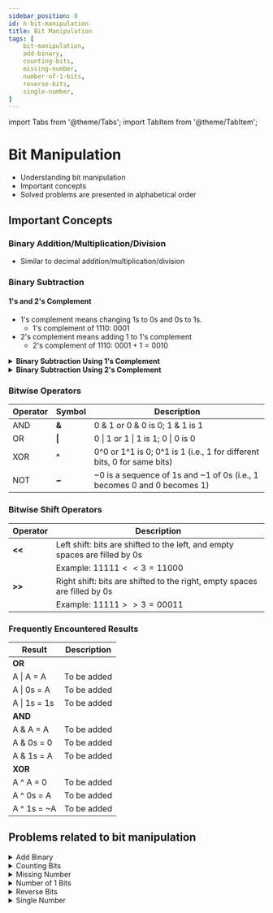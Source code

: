 ```yaml
---
sidebar_position: 8 
id: h-bit-manipulation 
title: Bit Manipulation
tags: [
    bit-manipulation,
    add-binary,
    counting-bits,
    missing-number,
    number-of-1-bits,
    reverse-bits,
    single-number,
]
---
```


import Tabs from '@theme/Tabs';
import TabItem from '@theme/TabItem';

# Bit Manipulation 

- Understanding bit manipulation 
- Important concepts 
- Solved problems are presented in alphabetical order

## Important Concepts

### Binary Addition/Multiplication/Division

- Similar to decimal addition/multiplication/division

### Binary Subtraction

#### 1's and 2's Complement

- 1's complement means changing 1s to 0s and 0s to 1s.
    + 1's complement of $1110$: $0001$
- 2's complement means adding 1 to 1's complement
    + 2's complement of $1110$: $0001 + 1 = 0010$ 

<details> 
<summary> <b>Binary Subtraction Using 1's Complement</b> </summary> 

<!-- #### Binary Subtraction Using 1's Complement -->

- We can subtract B from A using 1's Complement using the following steps:
    1. Both A and B must have same number of bits to start with 
        + 0s can be added in the beginning to make the number of bits equal
    2. Find 1's complement of B
    3. Add A to 1's complement of B
    4. There are two possibilities following the addtion in the step above. 
        + \#1: We'll have 1 extra bit in addition to the total number of bits in A or B.
        + \#2: We'll have the same number of bits as in A or B
    5. In the case of one additional bit, we do the following
        + First, separate the most significant bit (MSB) from the rest of the number
        + MSB is generally the bit farthest to the left of a binary number
        + Second, add the MSB to the rest of the number to get our result
    6. In the case of the same number of bits, we do the following
        + First, take 1's complement of the number 
        + Second, add a negative sign in front of it to get our result
- Example 1: $A = 1000$ and $B = 1110$ 
    1. 1's complement of B: $0001$
    2. $1000 + 0001 = 1001$
    3. 1's complement of $1001$ = $0110$ 
    4. $A - B = -0110$
- Example 2: $A = 1110$ and $B = 1000$ 
    1. 1's complement of B: $0111$
    2. $1110 + 0111 = 10101$
    3. We have $1$ (MSB) and $0101$
    4. $0101 + 0001 = 0110$
    5. $A - B = 0110$

</details>

<details> 
<summary> <b>Binary Subtraction Using 2's Complement</b> </summary> 

- We can subtract B from A using 2's Complement using the following steps:
    1. Both A and B must have same number of bits to start with 
        + 0s can be added in the beginning to make the number of bits equal
    2. Find 2's complement of B
    3. Add A to 2's complement of B
    4. There are two possibilities following the addtion in the step above. 
        + \#1: We'll have 1 extra bit in addition to the total number of bits in A or B.
        + \#2: We'll have the same number of bits as in A or B
    5. In the case of one additional bit, we do the following
        + Separate the most significant bit (MSB) from the rest of the number
        + MSB is generally the bit farthest to the left of a binary number
        + The rest of the number (without the MSB) is our result
    6. In the case of the same number of bits, we do the following
        + First, take 2's complement of the number 
        + Second, add a negative sign in front of it to get our result
- Example 1: $A = 1000$ and $B = 1110$ 
    1. 2's complement of B: $0010$
    2. $1000 + 0010 = 1010$
    3. 2's complement of $1010$ = $0110$ 
    4. $A - B = -0110$
- Example 2: $A = 1110$ and $B = 1000$ 
    1. 2's complement of B: $1000$
    2. $1110 + 1000 = 10110$
    3. We have $1$ (MSB) and $0110$
    4. $A - B = 0110$

</details>

### Bitwise Operators

|   Operator    |   Symbol  | Description                                                                |
|---------------|-----------|----------------------------------------------------------------------------|
|   AND         |   **&**   |   0 & 1 or 0 & 0 is 0; 1 & 1 is 1                                          |
|   OR          |   **\|**  |   0 \| 1 or 1 \| 1 is 1; 0 \| 0 is 0                                       |
|   XOR         |   **^**   |   0^0 or 1^1 is 0; 0^1 is 1 (i.e., 1 for different bits, 0 for same bits)  |
|   NOT         |   **\~**  |   ~0 is a sequence of 1s and ~1 of 0s (i.e., 1 becomes 0 and 0 becomes 1)  |

### Bitwise Shift Operators

|   Operator   |    Description                                                                 |
|--------------|--------------------------------------------------------------------------------|
|   **<<**     |    Left shift: bits are shifted to the left, and empty spaces are filled by 0s |
|              |    Example: $11111 << 3 = 11000$                                                |
|   **>>**     |    Right shift: bits are shifted to the right, empty spaces are filled by 0s   |
|              |    Example: $11111 >> 3 = 00011$                                               |

### Frequently Encountered Results 

|   Result          |    Description                                                     |
|-------------------|--------------------------------------------------------------------|
|                                           **OR**                                       |
|   A \| A = A      |   To be added                                                      | 
|   A \| 0s = A     |   To be added                                                      | 
|   A \| 1s = 1s    |   To be added                                                      | 
|                                           **AND**                                      |
|   A & A = A       |   To be added                                                      | 
|   A & 0s = 0      |   To be added                                                      | 
|   A & 1s = A      |   To be added                                                      | 
|                                           **XOR**                                      |
|   A ^ A = 0       |   To be added                                                      | 
|   A ^ 0s = A      |   To be added                                                      | 
|   A ^ 1s = ~A     |   To be added                                                      |

## Problems related to bit manipulation 

<details> 
<summary> Add Binary </summary> 

### [↗ See LeetCode Problem #67](https://leetcode.com/problems/add-binary/)

<Tabs>
<TabItem value="java" label="Java">

```java showLineNumbers
import java.math.BigInteger;

public class Solution {
    static String addBinary(String a, String b) {
        //  Approach 1: Might not be acceptable to the interviwer
//        return Integer.toBinaryString(
//                Integer.parseInt(a,2) + Integer.parseInt(b, 2));

        //  Approach 2: XOR a and b (to get respone without carry)
        //      AND a and b and then left shift by 1 (<< 1)
        //          (to get respone with carry)
        //      Set a = the respone without carry
        //      Set b = the respone with carry
        //      Continue while carry != 0

        BigInteger bigA = new BigInteger(a, 2);
        BigInteger bigB = new BigInteger(b, 2);

        BigInteger bigZero = new BigInteger("0", 2);

        BigInteger temp;
        BigInteger carry;

        while (bigB.compareTo(bigZero) != 0) {
            temp = bigA.xor(bigB);
            carry = bigA.and(bigB).shiftLeft(1);

            //  Update bigA
            bigA = temp;
            //  Update bigB
            bigB = carry;
        }

        return bigA.toString(2);
    }

    public static void main(String[] args) {
        // Example 1:
        String a1 = "11";
        String b1 = "1";
        //  O/P: "100"

        // Example 2:
         String a2 = "1010";
         String b2 = "1011";
        //  O/P: "10101"

        System.out.println(addBinary(a1, b1));
        System.out.println(addBinary(a2, b2));

    }
}
```

</TabItem>
</Tabs>

</details>

<details> 
<summary> Counting Bits </summary> 

### [↗ See LeetCode Problem #338](https://leetcode.com/problems/counting-bits/)

<Tabs>
<TabItem value="java" label="Java">

```java showLineNumbers
import java.util.Arrays;

public class Solution {
    static int[] countBits(int n) {

        int[] ans = new int[n + 1];

        for (int i = 1; i <= n; ++i) {

            //  i / 2 is i >> 1 (bit right shift operation)
            //  i % 2 is i & 1
            ans[i] = ans[i >> 1] + (i & 1);

        }

        return ans;
    }

    public static void main(String[] args) {

        // Example 1:
        int n1 = 2;
        //  O/P: [0,1,1]

        // Example 2:
        int n2 = 5;
        //  O/P: [0,1,1,2,1,2]

        // Example 3:
        int n3 = 55;

        System.out.println(Arrays.toString(countBits(n1)));
        System.out.println(Arrays.toString(countBits(n2)));
        System.out.println(Arrays.toString(countBits(n3)));

    }
}
```

</TabItem>
</Tabs>

</details>

<details> 
<summary> Missing Number </summary> 

### [↗ See LeetCode Problem #268](https://leetcode.com/problems/missing-number/)

<Tabs>
<TabItem value="java" label="Java">

```java showLineNumbers
public class Solution {
    static int missingNumber(int[] nums) {

        //  nums.length will always be in the given array
        //      but it won't appear as an index in the for loop
        int missing = nums.length;

        for (int i = 0; i < nums.length; i++) {
            missing ^= nums[i] ^ i;
        }

        return missing;
    }

    public static void main(String[] args) {

        // Example 1:
        int[] nums1 = {3, 0, 1};
        //  O/P: 2

        // Example 2:
        int[] nums2 = {0, 1};
        //  O/P: 2

        // Example 3:
        int[] nums3 = {9, 6, 4, 2, 3, 5, 7, 0, 1};
        //  O/P: 8

        // Example 4:
        int[] nums4 = {2, 0, 3};
        //  O/P: 2
        // 3^2^0^0^1^3^2

        System.out.println("Example 1: " + missingNumber(nums1));
        System.out.println("Example 2: " + missingNumber(nums2));
        System.out.println("Example 3: " + missingNumber(nums3));
        System.out.println("Example 4: " + missingNumber(nums4));

    }
 }
```

</TabItem>
</Tabs>

</details>

<details> 
<summary> Number of 1 Bits </summary> 

### [↗ See LeetCode Problem #191](https://leetcode.com/problems/number-of-1-bits/)

<Tabs>
<TabItem value="java" label="Java">

```java showLineNumbers
public class Solution {
    static int hammingWeight(int n) {
        int sum = 0;

        while (n != 0) {
            sum++;
            n = n & (n - 1);
//            n &= (n - 1);
        }

        return sum;
    }

    public static void main(String[] args) {

        // Example 1:
        int n1 = 0B00000000000000000000000000001011;
        //  O/P: 3

        // Example 2:
        int n2 = 0B00000000000000000000000010000000;
        //  O/P: 1

        //  Need to signed number issue
        // Example 3:
        //Input: n3 = 11111111111111111111111111111101
        //Output: 31

        System.out.println(hammingWeight(n1));
        System.out.println(Integer.toBinaryString(hammingWeight(n1)));
        System.out.println(hammingWeight(n2));
        System.out.println(Integer.toBinaryString(hammingWeight(n2)));
    }
}
```

</TabItem>
</Tabs>

</details>

<details> 
<summary> Reverse Bits </summary> 

### [↗ See LeetCode Problem #190](https://leetcode.com/problems/reverse-bits/)

<Tabs>
<TabItem value="java" label="Java">

```java showLineNumbers
// Doesn't work with negative signed integer

public class Solution {
    static int reverseBits(int n) {
        //   If n is 0 return 0
        if (n == 0) {
            return 0;
        }

        //   Initializing the result
        int result = 0;

        //   Loop through the given 32 bit (unsigned) integer
        for (int i = 0; i < 32; i++) {
            //  Bitwise leftshifting result
            result <<= 1;
            //  Adding 1 to result if & between righmost value of n
            //      and 1 is 1
            if ((n & 1) == 1) {
                result++;
            }

            //   Bitwise righshifting given n since the rightmost digit
            //       has been processed
            n >>= 1;
        }

        return result;

    }

    public static void main(String[] args) {

        // Example 1:
//        int n1 = 00000010100101000001111010011100;
        int n1 = 0B00000010100101000001111010011100;
        //  O/P: 964176192 (00111001011110000010100101000000)
        //                 (111001011110000010100101000000)

        // Example 2:
//        int n2 = 11111111111111111111111111111101;
        //  Wrong since left-most 1 represents negative
        //  int n2 = 0B11111111111111111111111111111101;
        //  First, flip 1's and 0's: to get 1's complement
        //  0B00000000000000000000000000000010;
        //  Then add 1: to get 2's complement
        //  0B00000000000000000000000000000011;
        //  So, we have:
//        long n2 = 0B00000000000000000000000000000011L;
        //  O/P: 3221225471 (10111111111111111111111111111111)

        System.out.println(reverseBits(n1));
        System.out.println(Integer.toBinaryString(reverseBits(n1)));
//        System.out.println(reverseBits(n2));
    }
}
```

</TabItem>
</Tabs>

</details>

<details> 
<summary> Single Number </summary> 

### [↗ See LeetCode Problem #136](https://leetcode.com/problems/single-number/)

<Tabs>
<TabItem value="java" label="Java">

```java showLineNumbers
public class Solution {
    static int singleNumber(int[] nums) {

        int result = 0;

        for (int i = 0; i < nums.length; i++) {
            result ^= nums[i];
        }

        return result;
    }

    public static void main(String[] args) {

        int[] nums1 = {2,2,1};
        //  O/P: 1

        int[] nums2 = {4,1,2,1,2};
        //  O/P: 4

        int[] nums3 = {1};
        //  O/P: 1

        System.out.println("Example 1: " + singleNumber(nums1));
        System.out.println("Example 2: " + singleNumber(nums2));
        System.out.println("Example 3: " + singleNumber(nums3));
    }
}
```

</TabItem>
</Tabs>

</details>
